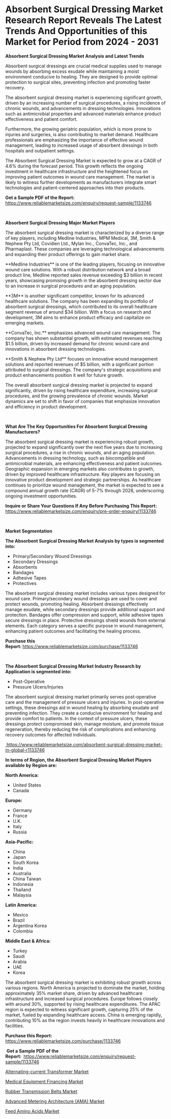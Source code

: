 <p><h1>Absorbent Surgical Dressing Market Research Report Reveals The Latest Trends And Opportunities of this Market for Period from 2024 - 2031</h1></p><p><strong>Absorbent Surgical Dressing Market Analysis and Latest Trends</strong></p>
<p><p>Absorbent surgical dressings are crucial medical supplies used to manage wounds by absorbing excess exudate while maintaining a moist environment conducive to healing. They are designed to provide optimal protection to surgical sites, preventing infection and promoting faster recovery.</p><p>The absorbent surgical dressing market is experiencing significant growth, driven by an increasing number of surgical procedures, a rising incidence of chronic wounds, and advancements in dressing technologies. Innovations such as antimicrobial properties and advanced materials enhance product effectiveness and patient comfort. </p><p>Furthermore, the growing geriatric population, which is more prone to injuries and surgeries, is also contributing to market demand. Healthcare professionals are emphasizing the importance of effective wound management, leading to increased usage of absorbent dressings in both hospitals and outpatient settings.</p><p>The Absorbent Surgical Dressing Market is expected to grow at a CAGR of 4.6% during the forecast period. This growth reflects the ongoing investment in healthcare infrastructure and the heightened focus on improving patient outcomes in wound care management. The market is likely to witness further developments as manufacturers integrate smart technologies and patient-centered approaches into their products.</p></p>
<p><strong>Get a Sample PDF of the Report:&nbsp;</strong> <a href="https://www.reliablemarketsize.com/enquiry/request-sample/1133746?utm_campaign=1262&utm_medium=2&utm_source=Github&utm_content=ia&utm_term=07102024&utm_id=absorbent-surgical-dressing">https://www.reliablemarketsize.com/enquiry/request-sample/1133746</a></p>
<p>&nbsp;</p>
<p><strong>Absorbent Surgical Dressing Major Market Players</strong></p>
<p><p>The absorbent surgical dressing market is characterized by a diverse range of key players, including Medline Industries, MPM Medical, 3M, Smith & Nephew Pty Ltd, Covidien Ltd., Mylan Inc., ConvaTec, Inc., and Pharmaplast. These companies are leveraging technological advancements and expanding their product offerings to gain market share.</p><p>**Medline Industries** is one of the leading players, focusing on innovative wound care solutions. With a robust distribution network and a broad product line, Medline reported sales revenue exceeding $3 billion in recent years, showcasing promising growth in the absorbent dressing sector due to an increase in surgical procedures and an aging population.</p><p>**3M** is another significant competitor, known for its advanced healthcare solutions. The company has been expanding its portfolio of absorbent surgical dressings, which contributed to its overall healthcare segment revenue of around $34 billion. With a focus on research and development, 3M aims to enhance product efficacy and capitalize on emerging markets.</p><p>**ConvaTec, Inc.** emphasizes advanced wound care management. The company has shown substantial growth, with estimated revenues reaching $1.5 billion, driven by increased demand for chronic wound care and innovations in absorbent dressing technologies.</p><p>**Smith & Nephew Pty Ltd** focuses on innovative wound management solutions and reported revenues of $5 billion, with a significant portion attributed to surgical dressings. The company's strategic acquisitions and product enhancements position it well for future growth.</p><p>The overall absorbent surgical dressing market is projected to expand significantly, driven by rising healthcare expenditure, increasing surgical procedures, and the growing prevalence of chronic wounds. Market dynamics are set to shift in favor of companies that emphasize innovation and efficiency in product development.</p></p>
<p>&nbsp;</p>
<p><strong>What Are The Key Opportunities For Absorbent Surgical Dressing Manufacturers?</strong></p>
<p><p>The absorbent surgical dressing market is experiencing robust growth, projected to expand significantly over the next five years due to increasing surgical procedures, a rise in chronic wounds, and an aging population. Advancements in dressing technology, such as biocompatible and antimicrobial materials, are enhancing effectiveness and patient outcomes. Geographic expansion in emerging markets also contributes to growth, driven by improved healthcare infrastructure. Key players are focusing on innovative product development and strategic partnerships. As healthcare continues to prioritize wound management, the market is expected to see a compound annual growth rate (CAGR) of 5-7% through 2028, underscoring ongoing investment opportunities.</p></p>
<p><strong>Inquire or Share Your Questions If Any Before Purchasing This Report:</strong> <a href="https://www.reliablemarketsize.com/enquiry/pre-order-enquiry/1133746?utm_campaign=1262&utm_medium=2&utm_source=Github&utm_content=ia&utm_term=07102024&utm_id=absorbent-surgical-dressing">https://www.reliablemarketsize.com/enquiry/pre-order-enquiry/1133746</a></p>
<p>&nbsp;</p>
<p><strong>Market Segmentation</strong></p>
<p><strong>The Absorbent Surgical Dressing Market Analysis by types is segmented into:</strong></p>
<p><ul><li>Primary/Secondary Wound Dressings</li><li>Secondary Dressings</li><li>Absorbents</li><li>Bandages</li><li>Adhesive Tapes</li><li>Protectives</li></ul></p>
<p><p>The absorbent surgical dressing market includes various types designed for wound care. Primary/secondary wound dressings are used to cover and protect wounds, promoting healing. Absorbent dressings effectively manage exudate, while secondary dressings provide additional support and protection. Bandages offer compression and support, while adhesive tapes secure dressings in place. Protective dressings shield wounds from external elements. Each category serves a specific purpose in wound management, enhancing patient outcomes and facilitating the healing process.</p></p>
<p><strong>Purchase this Report:&nbsp;</strong><a href="https://www.reliablemarketsize.com/purchase/1133746?utm_campaign=1262&utm_medium=2&utm_source=Github&utm_content=ia&utm_term=07102024&utm_id=absorbent-surgical-dressing">https://www.reliablemarketsize.com/purchase/1133746</a></p>
<p>&nbsp;</p>
<p><strong>The Absorbent Surgical Dressing Market Industry Research by Application is segmented into:</strong></p>
<p><ul><li>Post-Operative</li><li>Pressure Ulcers/Injuries</li></ul></p>
<p><p>The absorbent surgical dressing market primarily serves post-operative care and the management of pressure ulcers and injuries. In post-operative settings, these dressings aid in wound healing by absorbing exudate and preventing infection. They create a conducive environment for healing and provide comfort to patients. In the context of pressure ulcers, these dressings protect compromised skin, manage moisture, and promote tissue regeneration, thereby reducing the risk of complications and enhancing recovery outcomes for affected individuals.</p></p>
<p><a href="https://www.reliablemarketsize.com/absorbent-surgical-dressing-market-in-global-r1133746?utm_campaign=1262&utm_medium=2&utm_source=Github&utm_content=ia&utm_term=07102024&utm_id=absorbent-surgical-dressing">&nbsp;https://www.reliablemarketsize.com/absorbent-surgical-dressing-market-in-global-r1133746</a></p>
<p><strong>In terms of Region, the Absorbent Surgical Dressing Market Players available by Region are:</strong></p>
<p>
    <p> <strong> North America: </strong>
        <ul>
            <li>United States</li>
            <li>Canada</li>
        </ul>
        </p> 
    <p> <strong> Europe: </strong>
        <ul>
            <li>Germany</li>
            <li>France</li>
            <li>U.K.</li>
            <li>Italy</li>
            <li>Russia</li>
        </ul>
        </p> 
    <p> <strong> Asia-Pacific: </strong>
        <ul>
            <li>China</li>
            <li>Japan</li>
            <li>South Korea</li>
            <li>India</li>
            <li>Australia</li>
            <li>China Taiwan</li>
            <li>Indonesia</li>
            <li>Thailand</li>
            <li>Malaysia</li>
        </ul>
        </p> 
    <p> <strong> Latin America: </strong>
        <ul>
            <li>Mexico</li>
            <li>Brazil</li>
            <li>Argentina Korea</li>
            <li>Colombia</li>
        </ul>
        </p> 
    <p> <strong> Middle East & Africa: </strong>
        <ul>
            <li>Turkey</li>
            <li>Saudi</li>
            <li>Arabia</li>
            <li>UAE</li>
            <li>Korea</li>
        </ul>
    </p>
    </p>
<p><p>The absorbent surgical dressing market is exhibiting robust growth across various regions. North America is projected to dominate the market, holding approximately 35% market share, driven by advanced healthcare infrastructure and increased surgical procedures. Europe follows closely with around 30%, supported by rising healthcare expenditures. The APAC region is expected to witness significant growth, capturing 25% of the market, fueled by expanding healthcare access. China is emerging rapidly, contributing 10% as the region invests heavily in healthcare innovations and facilities.</p></p>
<p><strong>Purchase this Report: </strong><a href="https://www.reliablemarketsize.com/purchase/1133746?utm_campaign=1262&utm_medium=2&utm_source=Github&utm_content=ia&utm_term=07102024&utm_id=absorbent-surgical-dressing">https://www.reliablemarketsize.com/purchase/1133746</a></p>
<p>&nbsp;<strong>Get a Sample PDF of the Report:&nbsp;&nbsp;</strong><a href="https://www.reliablemarketsize.com/enquiry/request-sample/1133746?utm_campaign=1262&utm_medium=2&utm_source=Github&utm_content=ia&utm_term=07102024&utm_id=absorbent-surgical-dressing">https://www.reliablemarketsize.com/enquiry/request-sample/1133746</a></p>
<p><strong></strong></p>
<p><p><a href="https://issuu.com/reportprime-2/docs/alternating-current-transformer-mar_da166762fb7f36?utm_campaign=1262&utm_medium=2&utm_source=Github&utm_content=ia&utm_term=07102024&utm_id=absorbent-surgical-dressing">Alternating-current Transformer Market</a></p><p><a href="https://www.linkedin.com/pulse/medical-equipment-financing-market-global-regional-analysis-mmtaf?utm_campaign=1262&utm_medium=2&utm_source=Github&utm_content=ia&utm_term=07102024&utm_id=absorbent-surgical-dressing">Medical Equipment Financing Market</a></p><p><a href="https://www.linkedin.com/pulse/rubber-transmission-belts-industry-sector-new-technologies-d5tqc?utm_campaign=1262&utm_medium=2&utm_source=Github&utm_content=ia&utm_term=07102024&utm_id=absorbent-surgical-dressing">Rubber Transmission Belts Market</a></p><p><a href="https://issuu.com/reportprime-2/docs/advanced-metering-architecture-ama-_6e724277fae837?utm_campaign=1262&utm_medium=2&utm_source=Github&utm_content=ia&utm_term=07102024&utm_id=absorbent-surgical-dressing">Advanced Metering Architecture (AMA) Market</a></p><p><a href="https://www.linkedin.com/pulse/global-feed-amino-acids-industry-research-report-competitive-1laqe?utm_campaign=1262&utm_medium=2&utm_source=Github&utm_content=ia&utm_term=07102024&utm_id=absorbent-surgical-dressing">Feed Amino Acids Market</a></p></p>